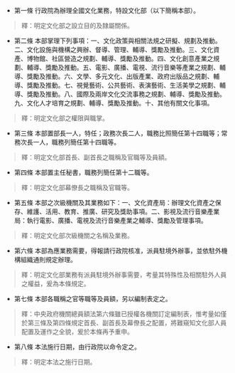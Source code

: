 * 第一條 行政院為辦理全國文化業務，特設文化部（以下簡稱本部）。

> 釋：明定文化部之設立目的及隸屬關係。

* 第二條 本部掌理下列事項：一、文化政策與相關法規之研擬、規劃及推動。二、文化設施與機構之興辦、督導、管理、輔導、獎勵及推動。三、文化資產、博物館、社區營造之規劃、輔導、獎勵及推動。四、文化創意產業之規劃、輔導、獎勵及推動。五、電影、廣播、電視、流行音樂等產業之規劃、輔導、獎勵及推動。六、文學、多元文化、出版產業、政府出版品之規劃、輔導、獎勵及推動。七、視覺藝術、公共藝術、表演藝術、生活美學之規劃、輔導、獎勵及推動。八、國際及兩岸文化交流事務之規劃、輔導、獎勵及推動。九、文化人才培育之規劃、輔導、獎勵及推動。十、其他有關文化事項。

> 釋：明定文化部之權限與職掌。

* 第三條 本部置部長一人，特任；政務次長二人，職務比照簡任第十四職等；常務次長一人，職務列簡任第十四職等。

> 釋：明定文化部首長、副首長之職稱及官職等及員額。

* 第四條 本部置主任秘書，職務列簡任第十二職等。

> 釋：明定文化部幕僚長之職稱及官職等。

* 第五條 本部之次級機關及其業務如下：一、文化資產局：辦理文化資產之保存、維護、活用、教育、推廣、研究及獎助事項。二、影視及流行音樂產業局：執行電影、廣播、電視及流行音樂產業之輔導、獎勵及管理事項。

> 釋：明定文化部次級機關之名稱及業務。

* 第六條 本部為應業務需要，得報請行政院核准，派員駐境外辦事，並依駐外機構組織通則規定辦理。

> 釋：明定文化部業務有派員駐境外辦事需要，考量其特殊性及相關駐外人員之權益，爰為本條規定。

* 第七條 本部各職稱之官等職等及員額，另以編制表定之。

> 釋：中央政府機關總員額法第六條雖已授權各機關訂定編制表，惟考量如僅於第三條及第四條規定首長、副首長及幕僚長之配置，將難窺知文化部人員配置及運作之全貌，爰於本條再予重申。

* 第八條 本法施行日期，由行政院以命令定之。

> 釋：明定本法之施行日期。

